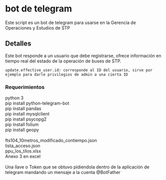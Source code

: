 # bot de telegram

Este script es un bot de telegram para usarse en la Gerencia de Operaciones y Estudios de STP

## Detalles

Este bot responde a un usuario que debe registrarse, ofrece información en tiempo real del estado de la operación de buses de STP.

```
update.effective_user.id: corresponde al ID del usuario, sirve por ejemplo para darle privilegios de admin a una cierta ID
```

### Requerimientos
python 3\
pip install python-telegram-bot\
pip install pandas\
pip install mysqlclient\
pip install psycopg2\
pip install folium\
pip install geopy\
 \
fts104_10metros_modificado_contiempo.json\
lista_acceso.json\
ppu_los_tilos.xlsx\
Anexo 3 en excel\
 \
Una llave o Token que se obtuvo pidiendola dentro de la aplicación de telegram mandando un mensaje a la cuenta @BotFather
